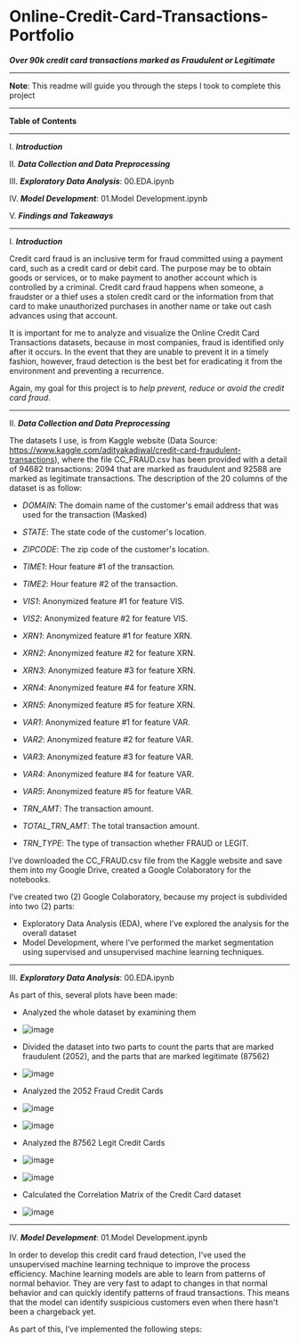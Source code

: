 # Online-Credit-Card-Transactions-Portfolio
***Over 90k credit card transactions marked as Fraudulent or Legitimate***



____

**Note**: This readme will guide you through the steps I took to complete this project
____
**Table of Contents**
____
I.	***Introduction***

II.	***Data Collection and Data Preprocessing***

III.	***Exploratory Data Analysis***: 00.EDA.ipynb

IV.	***Model Development***: 01.Model Development.ipynb

V.	***Findings and Takeaways***
____
I.	***Introduction***

Credit card fraud is an inclusive term for fraud committed using a payment card, such as a credit card or debit card. The purpose may be to obtain goods or services, or to make payment to another account which is controlled by a criminal. Credit card fraud happens when someone, a fraudster or a thief uses a stolen credit card or the information from that card to make unauthorized purchases in another name or take out cash advances using that account.

It is important for me to analyze and visualize the Online Credit Card Transactions datasets, because in most companies, fraud is identified only after it occurs. In the event that they are unable to prevent it in a timely fashion, however, fraud detection is the best bet for eradicating it from the environment and preventing a recurrence.

Again, my goal for this project is to *help prevent, reduce or avoid the credit card fraud*.
____
II.	***Data Collection and Data Preprocessing***

The datasets I use, is from Kaggle website (Data Source: https://www.kaggle.com/adityakadiwal/credit-card-fraudulent-transactions), where the file CC_FRAUD.csv has been provided with a detail of 94682 transactions: 2094 that are marked as fraudulent and 92588 are marked as legitimate transactions. The description of the 20 columns of the dataset is as follow:

* *DOMAIN*: The domain name of the customer's email address that was used for the transaction (Masked)

* *STATE*: The state code of the customer's location.

* *ZIPCODE*: The zip code of the customer's location.

* *TIME1*: Hour feature #1 of the transaction.

* *TIME2*: Hour feature #2 of the transaction.

* *VIS1*: Anonymized feature #1 for feature VIS.

* *VIS2*: Anonymized feature #2 for feature VIS.

* *XRN1*: Anonymized feature #1 for feature XRN.

* *XRN2*: Anonymized feature #2 for feature XRN.

* *XRN3*: Anonymized feature #3 for feature XRN.

* *XRN4*: Anonymized feature #4 for feature XRN.

* *XRN5*: Anonymized feature #5 for feature XRN.

* *VAR1*: Anonymized feature #1 for feature VAR.

* *VAR2*: Anonymized feature #2 for feature VAR.

* *VAR3*: Anonymized feature #3 for feature VAR.

* *VAR4*: Anonymized feature #4 for feature VAR.

* *VAR5*: Anonymized feature #5 for feature VAR.

* *TRN_AMT*: The transaction amount.

* *TOTAL_TRN_AMT*: The total transaction amount.

* *TRN_TYPE*: The type of transaction whether FRAUD or LEGIT.

I’ve downloaded the CC_FRAUD.csv file from the Kaggle website and save them into my Google Drive, created a Google Colaboratory for the notebooks.

I’ve created two (2) Google Colaboratory, because my project is subdivided into two (2) parts:

* Exploratory Data Analysis (EDA), where I’ve explored the analysis for the overall dataset
* Model Development, where I’ve performed the market segmentation using supervised and unsupervised machine learning techniques.
____
III.	***Exploratory Data Analysis***: 00.EDA.ipynb

As part of this, several plots have been made:
* Analyzed the whole dataset by examining them
* ![image](https://user-images.githubusercontent.com/79173300/137671879-53e18141-327a-47ff-9b82-c16a75b77abf.png)

* Divided the dataset into two parts to count the parts that are marked fraudulent (2052), and the parts that are marked legitimate (87562)
* ![image](https://user-images.githubusercontent.com/79173300/137672419-235044d3-84d7-4607-984e-19026feb332c.png)

* Analyzed the 2052 Fraud Credit Cards 
* ![image](https://user-images.githubusercontent.com/79173300/137672621-d70a573d-7f65-456a-b9ac-c21a77e664e9.png)
* ![image](https://user-images.githubusercontent.com/79173300/137672698-54cc88c4-c0ba-4d55-a339-243bd0c1721c.png)


* Analyzed the 87562 Legit Credit Cards
* ![image](https://user-images.githubusercontent.com/79173300/137672880-172e3ec8-c0f4-4a1b-9782-6aa067f6b49b.png)
* ![image](https://user-images.githubusercontent.com/79173300/137672915-ba4b8c52-1506-4f44-9aab-615ce2f25927.png)

* Calculated the Correlation Matrix of the Credit Card dataset
* ![image](https://user-images.githubusercontent.com/79173300/137673056-dbc50a7d-fa77-4170-8fd3-a3f9ebd18177.png)

____
IV.	***Model Development***: 01.Model Development.ipynb

In order to develop this credit card fraud detection, I’ve used the unsupervised machine learning technique to improve the process efficiency. Machine learning models are able to learn from patterns of normal behavior. They are very fast to adapt to changes in that normal behavior and can quickly identify patterns of fraud transactions. This means that the model can identify suspicious customers even when there hasn't been a chargeback yet.

As part of this, I’ve implemented the following steps:
